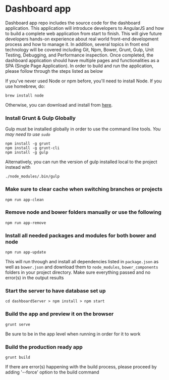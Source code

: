 Dashboard app
=============

Dashboard app repo includes the source code for the dashboard application. This application will introduce developers to AngularJS and how to build a complete web application from start to finish. This will give future developers hands-on experience about real world front-end development process and how to manage it. In addition, several topics in front end technology will be covered including Git, Npm, Bower, Grunt, Gulp, Unit Testing, Debugging, and Performance inspection. Once completed, the dashboard application should have multiple pages and functionalities as a SPA (Single Page Application). In order to build and run the application, please follow through the steps listed as below

If you've never used Node or npm before, you'll need to install Node.
If you use homebrew, do:

```
brew install node
```

Otherwise, you can download and install from [here](http://nodejs.org/download/).

### Install Grunt & Gulp Globally

Gulp must be installed globally in order to use the command line tools. *You may need to use `sudo`*


```
npm install -g grunt
npm install -g grunt-cli
npm install -g gulp
```

Alternatively, you can run the version of gulp installed local to the project instead with


```
./node_modules/.bin/gulp
```

### Make sure to clear cache when switching branches or projects

```
npm run app-clean
```

### Remove node and bower folders manually or use the following

```
npm run app-remove
```

### Install all needed packages and modules for both bower and node

```
npm run app-update
```

This will run through and install all dependencies listed in `package.json` as well as `bower.json` and download them
to `node_modules`, `bower_components` folders in your project directory. Make sure everything passed and no error(s) in the output results

### Start the server to have database set up

````
cd dashboardServer > npm install > npm start
````

### Build the app and preview it on the browser

````
grunt serve
````

Be sure to be in the app level when running in order for it to work

### Build the production ready app

````
grunt build
````

If there are error(s) happening with the build process, please proceed by adding '--force' option to the build command